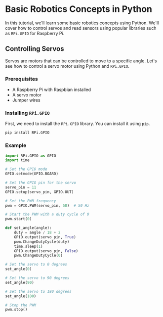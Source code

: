 # Basic Robotics Concepts in Python

In this tutorial, we'll learn some basic robotics concepts using Python. We'll cover how to control servos and read sensors using popular libraries such as `RPi.GPIO` for Raspberry Pi.

## Controlling Servos

Servos are motors that can be controlled to move to a specific angle. Let's see how to control a servo motor using Python and `RPi.GPIO`.

### Prerequisites

- A Raspberry Pi with Raspbian installed
- A servo motor
- Jumper wires

### Installing `RPi.GPIO`

First, we need to install the `RPi.GPIO` library. You can install it using `pip`.

```bash
pip install RPi.GPIO
```

### Example

```python
import RPi.GPIO as GPIO
import time

# Set the GPIO mode
GPIO.setmode(GPIO.BOARD)

# Set the GPIO pin for the servo
servo_pin = 11
GPIO.setup(servo_pin, GPIO.OUT)

# Set the PWM frequency
pwm = GPIO.PWM(servo_pin, 50)  # 50 Hz

# Start the PWM with a duty cycle of 0
pwm.start(0)

def set_angle(angle):
    duty = angle / 18 + 2
    GPIO.output(servo_pin, True)
    pwm.ChangeDutyCycle(duty)
    time.sleep(1)
    GPIO.output(servo_pin, False)
    pwm.ChangeDutyCycle(0)

# Set the servo to 0 degrees
set_angle(0)

# Set the servo to 90 degrees
set_angle(90)

# Set the servo to 180 degrees
set_angle(180)

# Stop the PWM
pwm.stop()
